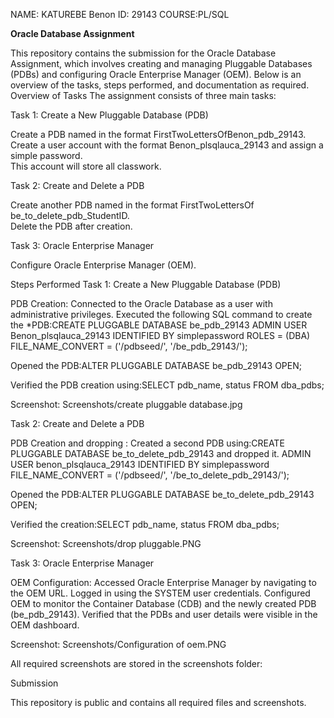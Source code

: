 NAME: KATUREBE Benon
ID: 29143
COURSE:PL/SQL 

**Oracle Database Assignment**

This repository contains the submission for the Oracle Database Assignment, which involves creating and managing Pluggable Databases (PDBs) and configuring Oracle Enterprise Manager (OEM). Below is an overview of the tasks, steps performed, and documentation as required.
Overview of Tasks
The assignment consists of three main tasks:

Task 1: Create a New Pluggable Database (PDB)  

Create a PDB named in the format FirstTwoLettersOfBenon_pdb_29143.  
Create a user account with the format Benon_plsqlauca_29143 and assign a simple password.  
This account will store all classwork.


Task 2: Create and Delete a PDB  

Create another PDB named in the format FirstTwoLettersOf be_to_delete_pdb_StudentID.  
Delete the PDB after creation.  


Task 3: Oracle Enterprise Manager  

Configure Oracle Enterprise Manager (OEM).  

Steps Performed
Task 1: Create a New Pluggable Database (PDB)

PDB Creation:
Connected to the Oracle Database as a user with administrative privileges.
Executed the following SQL command to create the *PDB:CREATE PLUGGABLE DATABASE be_pdb_29143
ADMIN USER Benon_plsqlauca_29143 IDENTIFIED BY simplepassword
ROLES = (DBA)
FILE_NAME_CONVERT = ('/pdbseed/', '/be_pdb_29143/');


Opened the PDB:ALTER PLUGGABLE DATABASE be_pdb_29143 OPEN;


Verified the PDB creation using:SELECT pdb_name, status FROM dba_pdbs;




Screenshot: Screenshots/create pluggable database.jpg

Task 2: Create and Delete a PDB

PDB Creation and dropping :
Created a second PDB using:CREATE PLUGGABLE DATABASE be_to_delete_pdb_29143
and dropped it.
ADMIN USER benon_plsqlauca_29143 IDENTIFIED BY simplepassword
FILE_NAME_CONVERT = ('/pdbseed/', '/be_to_delete_pdb_29143/');


Opened the PDB:ALTER PLUGGABLE DATABASE be_to_delete_pdb_29143 OPEN;


Verified the creation:SELECT pdb_name, status FROM dba_pdbs;

Screenshot: Screenshots/drop pluggable.PNG


Task 3: Oracle Enterprise Manager

OEM Configuration:
Accessed Oracle Enterprise Manager by navigating to the OEM URL.
Logged in using the SYSTEM user credentials.
Configured OEM to monitor the Container Database (CDB) and the newly created PDB (be_pdb_29143).
Verified that the PDBs and user details were visible in the OEM dashboard.


Screenshot: Screenshots/Configuration of oem.PNG

All required screenshots are stored in the screenshots folder:

Submission

This repository is public and contains all required files and screenshots.
